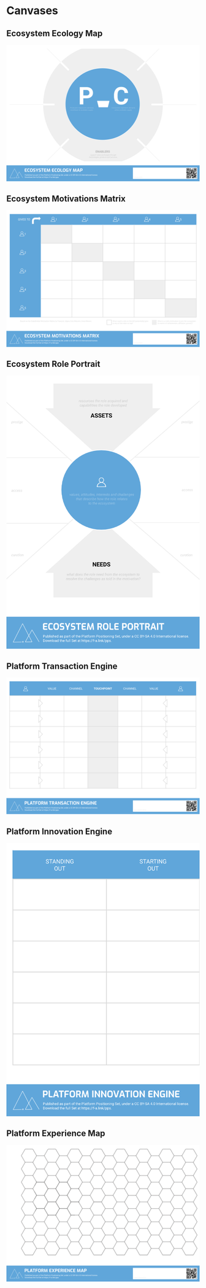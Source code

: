 # Canvases

## Ecosystem Ecology Map

![](../.gitbook/assets/pps-1-ecosystem-ecology-map.png)

## Ecosystem Motivations Matrix

![](../.gitbook/assets/pps-2-ecosystem-motivations-matrix.png)

## Ecosystem Role Portrait

![](../.gitbook/assets/pps-3a-ecosystem-role-portrait.png)

## Platform Transaction Engine

![](../.gitbook/assets/pps-4-platform-transaction-engine.png)

## Platform Innovation Engine

![](../.gitbook/assets/pps-5l-platform-innovation-engine.png)

## Platform Experience Map

![](../.gitbook/assets/pps-6-platform-experience-map.png)

